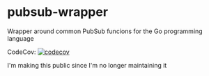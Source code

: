 # pubsub-wrapper
Wrapper around common PubSub funcions for the Go programming language

CodeCov: [![codecov](https://codecov.io/gh/johan-lejdung/pubsub-wrapper/branch/master/graph/badge.svg?token=xU9y7wz0Uo)](https://codecov.io/gh/johan-lejdung/pubsub-wrapper)

I'm making this public since I'm no longer maintaining it
